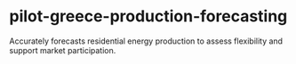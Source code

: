 # pilot-greece-production-forecasting
Accurately forecasts residential energy production to assess flexibility and support market participation.
